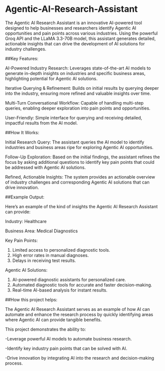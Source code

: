 # Agentic-AI-Research-Assistant

The Agentic AI Research Assistant is an innovative AI-powered tool designed to help businesses and researchers identify Agentic AI opportunities and pain points across various industries. Using the powerful Groq API and the LLaMA 3.3-70B model, this assistant generates detailed, actionable insights that can drive the development of AI solutions for industry challenges.

##Key Features:

AI-Powered Industry Research: Leverages state-of-the-art AI models to generate in-depth insights on industries and specific business areas, highlighting potential for Agentic AI solutions.

Iterative Querying & Refinement: Builds on initial results by querying deeper into the industry, ensuring more refined and valuable insights over time.

Multi-Turn Conversational Workflow: Capable of handling multi-step queries, enabling deeper exploration into pain points and opportunities.

User-Friendly: Simple interface for querying and receiving detailed, impactful results from the AI model.


##How It Works:

Initial Research Query: The assistant queries the AI model to identify industries and business areas ripe for exploring Agentic AI opportunities.

Follow-Up Exploration: Based on the initial findings, the assistant refines the focus by asking additional questions to identify key pain points that could be addressed with Agentic AI solutions.

Refined, Actionable Insights: The system provides an actionable overview of industry challenges and corresponding Agentic AI solutions that can drive innovation.


##Example Output:

Here’s an example of the kind of insights the Agentic AI Research Assistant can provide:

Industry: Healthcare

Business Area: Medical Diagnostics

Key Pain Points:

1. Limited access to personalized diagnostic tools.
2. High error rates in manual diagnoses.
3. Delays in receiving test results.

Agentic AI Solutions:

1. AI-powered diagnostic assistants for personalized care.
2. Automated diagnostic tools for accurate and faster decision-making.
3. Real-time AI-based analysis for instant results.

##How this project helps:

The Agentic AI Research Assistant serves as an example of how AI can automate and enhance the research process by quickly identifying areas where Agentic AI can provide tangible benefits. 

This project demonstrates the ability to:

-Leverage powerful AI models to automate business research.

-Identify key industry pain points that can be solved with AI.

-Drive innovation by integrating AI into the research and decision-making process.
